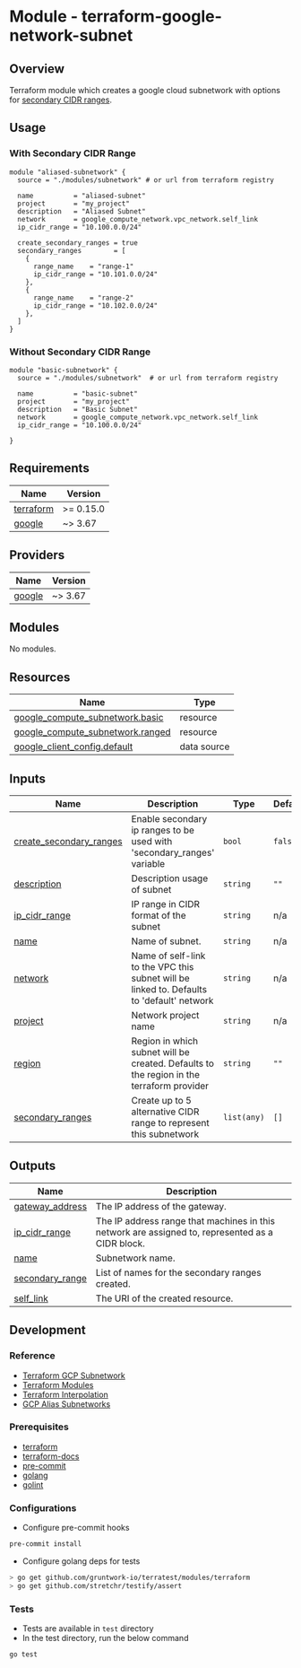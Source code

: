 # Module - terraform-google-network-subnet

## Overview

Terraform module which creates a google cloud subnetwork with options for [secondary CIDR ranges](https://cloud.google.com/vpc/docs/alias-ip#subnet_primary_and_secondary_cidr_ranges).
## Usage

### With Secondary CIDR Range

```hcl
module "aliased-subnetwork" {
  source = "./modules/subnetwork" # or url from terraform registry

  name          = "aliased-subnet"
  project       = "my_project"
  description   = "Aliased Subnet"
  network       = google_compute_network.vpc_network.self_link
  ip_cidr_range = "10.100.0.0/24"

  create_secondary_ranges = true
  secondary_ranges        = [
    {
      range_name    = "range-1"
      ip_cidr_range = "10.101.0.0/24"
    },
    {
      range_name    = "range-2"
      ip_cidr_range = "10.102.0.0/24"
    },
  ]
}
```

### Without Secondary CIDR Range

```hcl
module "basic-subnetwork" {
  source = "./modules/subnetwork"  # or url from terraform registry

  name          = "basic-subnet"
  project       = "my_project"
  description   = "Basic Subnet"
  network       = google_compute_network.vpc_network.self_link
  ip_cidr_range = "10.100.0.0/24"

}
```

<!-- BEGINNING OF PRE-COMMIT-TERRAFORM DOCS HOOK -->
## Requirements

| Name | Version |
|------|---------|
| <a name="requirement_terraform"></a> [terraform](#requirement\_terraform) | >= 0.15.0 |
| <a name="requirement_google"></a> [google](#requirement\_google) | ~> 3.67 |

## Providers

| Name | Version |
|------|---------|
| <a name="provider_google"></a> [google](#provider\_google) | ~> 3.67 |

## Modules

No modules.

## Resources

| Name | Type |
|------|------|
| [google_compute_subnetwork.basic](https://registry.terraform.io/providers/hashicorp/google/latest/docs/resources/compute_subnetwork) | resource |
| [google_compute_subnetwork.ranged](https://registry.terraform.io/providers/hashicorp/google/latest/docs/resources/compute_subnetwork) | resource |
| [google_client_config.default](https://registry.terraform.io/providers/hashicorp/google/latest/docs/data-sources/client_config) | data source |

## Inputs

| Name | Description | Type | Default | Required |
|------|-------------|------|---------|:--------:|
| <a name="input_create_secondary_ranges"></a> [create\_secondary\_ranges](#input\_create\_secondary\_ranges) | Enable secondary ip ranges to be used with 'secondary\_ranges' variable | `bool` | `false` | no |
| <a name="input_description"></a> [description](#input\_description) | Description usage of subnet | `string` | `""` | no |
| <a name="input_ip_cidr_range"></a> [ip\_cidr\_range](#input\_ip\_cidr\_range) | IP range in CIDR format of the subnet | `string` | n/a | yes |
| <a name="input_name"></a> [name](#input\_name) | Name of subnet. | `string` | n/a | yes |
| <a name="input_network"></a> [network](#input\_network) | Name of self-link to the VPC this subnet will be linked to. Defaults to 'default' network | `string` | n/a | yes |
| <a name="input_project"></a> [project](#input\_project) | Network project name | `string` | n/a | yes |
| <a name="input_region"></a> [region](#input\_region) | Region in which subnet will be created. Defaults to the region in the terraform provider | `string` | `""` | no |
| <a name="input_secondary_ranges"></a> [secondary\_ranges](#input\_secondary\_ranges) | Create up to 5 alternative CIDR range to represent this subnetwork | `list(any)` | `[]` | no |

## Outputs

| Name | Description |
|------|-------------|
| <a name="output_gateway_address"></a> [gateway\_address](#output\_gateway\_address) | The IP address of the gateway. |
| <a name="output_ip_cidr_range"></a> [ip\_cidr\_range](#output\_ip\_cidr\_range) | The IP address range that machines in this network are assigned to, represented as a CIDR block. |
| <a name="output_name"></a> [name](#output\_name) | Subnetwork name. |
| <a name="output_secondary_range"></a> [secondary\_range](#output\_secondary\_range) | List of names for the secondary ranges created. |
| <a name="output_self_link"></a> [self\_link](#output\_self\_link) | The URI of the created resource. |

<!-- END OF PRE-COMMIT-TERRAFORM DOCS HOOK -->


## Development

### Reference

- [Terraform GCP Subnetwork](https://www.terraform.io/docs/providers/google/d/datasource_compute_subnetwork.html)
- [Terraform Modules](https://www.terraform.io/docs/modules/usage.html)
- [Terraform Interpolation](https://www.terraform.io/docs/configuration/interpolation.html)
- [GCP Alias Subnetworks](https://cloud.google.com/vpc/docs/alias-ip#subnet_primary_and_secondary_cidr_ranges)

### Prerequisites

- [terraform](https://learn.hashicorp.com/terraform/getting-started/install#installing-terraform)
- [terraform-docs](https://github.com/segmentio/terraform-docs)
- [pre-commit](https://pre-commit.com/#install)
- [golang](https://golang.org/doc/install#install)
- [golint](https://github.com/golang/lint#installation)

### Configurations

- Configure pre-commit hooks
```sh
pre-commit install
```

- Configure golang deps for tests
```sh
> go get github.com/gruntwork-io/terratest/modules/terraform
> go get github.com/stretchr/testify/assert
```

### Tests

- Tests are available in `test` directory
- In the test directory, run the below command
```sh
go test
```


